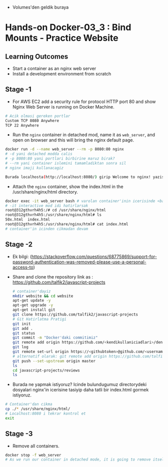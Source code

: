 * Volumes'den geldik buraya

# Hands-on Docker-03_3 : Bind Mounts - Practice Website

## Learning Outcomes

-   Start a container as an nginx web server
-   Install a development environment from scratch

## Stage -1 

- For AWS EC2 add a security rule for protocol HTTP port 80 and show Nginx Web Server is running on Docker Machine.

```bash
# Acik olmasi gereken portlar
Custom TCP 8080 Anywhere
TCP 22 Anywhere
```

- Run the `nginx` container in detached mod, name it as `web_server`, and open <public-ip> on browser and this will bring the nginx default page.

```bash
docker run -d --name web_server --rm -p 8080:80 nginx
# -d yani detached modda calis
# -p 8080:80 yani portlari birbirine maruz birak?
# --rm yani container islemini tamamladiktan sonra sil
# nginx imaji kullanacagiz

Burada localhosta(http://localhost:8080/) girip Welcome to nginx! yazisini gormen lazim. Saniyeler icerisinde bir web sayfasini ayaga kaldirdik, iste dockerin guzelligi bu..
```

- Attach the `nginx` container, show the index.html in the /usr/share/nginx/html directory.

```bash
docker exec -it web_server bash # varolan container'inin icerisinde <bash> komutunu calistirmak icin exec; yani webserver in icerisine bash shell ile gir demis oluyoruz biryerde
# -it interactive mod idi hatirlarsak
root@312gthvrh4h5:/# cd /usr/share/nginx/html
root@312gthvrh4h5:/usr/share/nginx/html# ls
50x.html  index.html
root@312gthvrh4h5:/usr/share/nginx/html# cat index.html
# container'in icinden cikmadan devam
```


## Stage -2 
* Ek bilgi: (https://stackoverflow.com/questions/68775869/support-for-password-authentication-was-removed-please-use-a-personal-access-to)
- Share and clone the repository link as : https://github.com/talfik2/javascript-projects

    ```bash
    # container'dayiz
    mkdir website && cd website
    apt-get update -y
    apt-get upgrade -y
    apt-get install git
    git clone https://github.com/talfik2/javascript-projects
    # Git Hatirlatma Pratigi
    git init
    git add .
    git status
    git commit -m "Docker'daki commitimiz"
    git remote add origin https://github.com/<kendikullaniciadlari>/deneme.git
    git log
    git remote set-url origin https://<githubtoken>@github.com/<username>/<repositoryname>.git
    # alternatif olarak: git remote add origin https://github.com/talfik3/deneme.git
    git push --set-upstream origin master
    ls
    cd javascript-projects/reviews
    ls
    ```

- Burada ne yapmak istiyoruz? Icinde bulundugumuz directorydeki dosyalari nginx'in icerisine tasiyip daha tatli bir index.html gormek istiyoruz.

```bash
# Container'dan cikma
cp ./* /usr/share/nginx/html/
# Localhost:8080 i tekrar kontrol et
exit
```

## Stage -3 


- Remove all containers.

```bash
docker stop -f web_server
# As we run our container in detached mode, it is going to remove itself once it is not working
```
